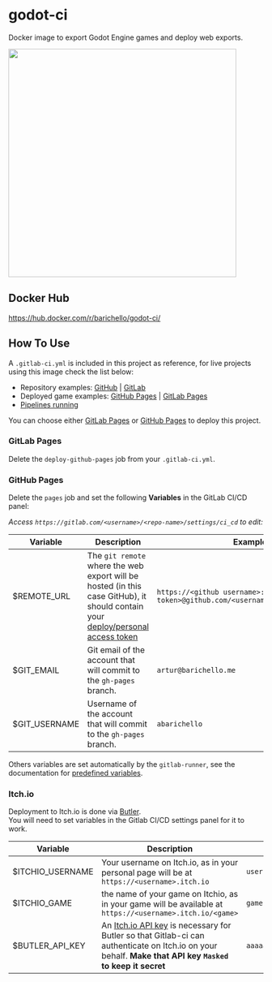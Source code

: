 # godot-ci
Docker image to export Godot Engine games and deploy web exports.

<img src="https://i.imgur.com/nwZHG4f.png" width=450>

## Docker Hub
https://hub.docker.com/r/barichello/godot-ci/

## How To Use

A `.gitlab-ci.yml` is included in this project as reference, for live projects using this image check the list below:<br>

- Repository examples: [GitHub](https://github.com/aBARICHELLO/game-off) | [GitLab](https://gitlab.com/BARICHELLO/game-off)
- Deployed game examples: [GitHub Pages](http://barichello.me/game-off/) | [GitLab Pages](https://barichello.gitlab.io/game-off/)
- [Pipelines running](https://gitlab.com/BARICHELLO/game-off/pipelines)

You can choose either [GitLab Pages](https://gitlab.com/help/user/project/pages/index.md) or [GitHub Pages](https://pages.github.com/) to deploy this project.

### GitLab Pages

Delete the `deploy-github-pages` job from your `.gitlab-ci.yml`.

### GitHub Pages

Delete the `pages` job and set the following **Variables** in the GitLab CI/CD panel:

*Access `https://gitlab.com/<username>/<repo-name>/settings/ci_cd` to edit:*

|Variable|Description|Example|
|-|-|-|
| $REMOTE_URL | The `git remote` where the web export will be hosted (in this case GitHub), it should contain your [deploy/personal access token](https://github.com/settings/tokens)|`https://<github username>:<deploy token>@github.com/<username>/<repository>.git`
| $GIT_EMAIL | Git email of the account that will commit to the `gh-pages` branch. | `artur@barichello.me`
| $GIT_USERNAME | Username of the account that will commit to the `gh-pages` branch. | `abarichello`


Others variables are set automatically by the `gitlab-runner`, see the documentation for [predefined variables](https://docs.gitlab.com/ee/ci/variables/predefined_variables.html).<br>

### Itch.io

Deployment to Itch.io is done via [Butler](https://itch.io/docs/butler/).  
You will need to set variables in the Gitlab CI/CD settings panel for it to work.

|Variable|Description|Example|
|-|-|-|
| $ITCHIO_USERNAME | Your username on Itch.io, as in your personal page will be at `https://<username>.itch.io` |`username`
| $ITCHIO_GAME | the name of your game on Itchio, as in your game will be available at `https://<username>.itch.io/<game>`  |`game`
| $BUTLER_API_KEY | An [Itch.io API key](https://itch.io/user/settings/api-keys) is necessary for Butler so that Gitlab-ci can authenticate on Itch.io on your behalf. **Make that API key `Masked` to keep it secret** |`aaaaaaaaaaaaaaaaaaaaaaaaaaaaaa`
